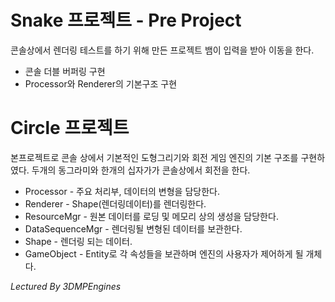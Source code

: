 # Snake 프로젝트 - Pre Project
콘솔상에서 렌더링 테스트를 하기 위해 만든 프로젝트
뱀이 입력을 받아 이동을 한다.
* 콘솔 더블 버퍼링 구현
* Processor와 Renderer의 기본구조 구현

# Circle 프로젝트
본프로젝트로 콘솔 상에서 기본적인 도형그리기와 회전 게임 엔진의 기본 구조를 구현하였다.
두개의 동그라미와 한개의 십자가가 콘솔상에서 회전을 한다.
* Processor - 주요 처리부, 데이터의 변형을 담당한다.
* Renderer - Shape(렌더링데이터)를 렌더링한다.
* ResourceMgr - 원본 데이터를 로딩 및 메모리 상의 생성을 담당한다.
* DataSequenceMgr - 렌더링될 변형된 데이터를 보관한다.
* Shape - 렌더링 되는 데이터.
* GameObject - Entity로 각 속성들을 보관하며 엔진의 사용자가 제어하게 될 개체다.




*Lectured By 3DMPEngines*